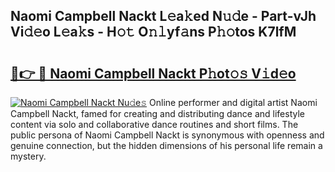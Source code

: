 ## Naomi Campbell Nackt L𝚎a𝚔ed N𝚞𝚍e - Part-vJh Vi𝚍𝚎o L𝚎a𝚔s - H𝚘𝚝 O𝚗𝚕yf𝚊ns P𝚑𝚘tos K7lfM

# <h2><a href="http://kf4bffe.oniu.top/?m=Naomi+Campbell+Nackt">🔗👉 🔴 Naomi Campbell Nackt P𝚑ot𝚘𝚜 V𝚒d𝚎o</a></h2>

[![Naomi Campbell Nackt Nu𝚍e𝚜](https://i.imgur.com/0qMVB7G.gif)](http://kf4bffe.oniu.top/?m=Naomi+Campbell+Nackt)
Online performer and digital artist Naomi Campbell Nackt, famed for creating and distributing dance and lifestyle content via solo and collaborative dance routines and short films. The public persona of Naomi Campbell Nackt is synonymous with openness and genuine connection, but the hidden dimensions of his personal life remain a mystery.  
